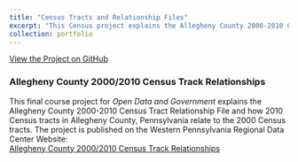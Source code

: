 ```yaml
---
title: "Census Tracts and Relationship Files"
excerpt: "This Census project explains the Allegheny County 2000-2010 Census Tract Relationship File and shows how the 2010 Census tracts in Allegheny County, Pennsylvania relate to the 2000 Census tracts.<br/><img src='/images/OpenDataCensusProject.png'>"
collection: portfolio
---
```


<a href="https://github.com/lisaover/PittOpenData">View the Project on GitHub</a>

### Allegheny County 2000/2010 Census Track Relationships
This final course project for <i>Open Data and Government</i> explains the Allegheny County 2000-2010 Census Tract Relationship File and how 2010 Census tracts in Allegheny County, Pennsylvania relate to the 2000 Census tracts. The project is published on the Western Pennsylvania Regional Data Center Website: <BR>
<a href="https://data.wprdc.org/dataset/allegheny-county-2000-2010-census-tract-relationships">Allegheny County 2000/2010 Census Track Relationships</a>
